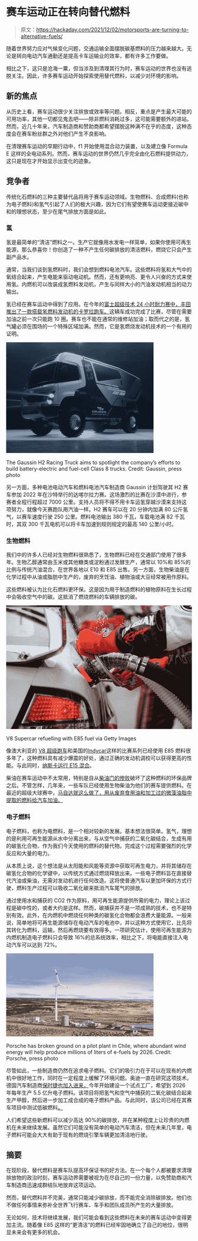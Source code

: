 # 赛车运动正在转向替代燃料

> 原文：<https://hackaday.com/2021/12/02/motorsports-are-turning-to-alternative-fuels/>

随着世界努力应对气候变化问题，交通运输全面摆脱碳基燃料的压力越来越大。无论是转向电动汽车通勤还是提高卡车运输业的效率，都有许多工作要做。

相比之下，这只是沧海一粟，但当涉及到清理其行为时，赛车运动的世界也没有逃脱关注。因此，许多赛车运动开始探索使用替代燃料，以减少对环境的影响。

## 新的焦点

从历史上看，赛车运动很少关注排放或效率等问题。相反，重点是产生最大可能的可用功率，其他一切都见鬼去吧——除非燃料消耗过多，这可能需要额外的进站。然而，近几十年来，汽车制造商和赞助商都希望摆脱这种满不在乎的态度，这种态度会在赛车粉丝群之外对他们产生不良影响。

在清理赛车运动的早期行动中，f1 开始使用混合动力装置，以及建立像 Formula E 这样的全电动系列。然而，赛车运动的世界仍然几乎完全由化石燃料提供动力，这只是现在才开始显示出变化的迹象。

## 竞争者

传统化石燃料的三种主要替代品将用于赛车运动领域。生物燃料、合成燃料(也称为电子燃料)和氢气引起了人们的极大兴趣，因为它们有望使赛车运动更接近碳中和的理想状态，至少在尾气排放方面是如此。

### 氢

氢是最简单的“清洁”燃料之一。生产它就像用水发电一样简单，如果你使用可再生能源，那么恭喜你！你创造了一种不产生任何碳排放的清洁燃料，燃烧它只会产生副产品水。

通常，当我们谈到氢燃料时，我们会想到燃料电池汽车。这些燃料将氢和大气中的氧结合起来，产生电能来驱动电动机。然而，还有更响亮、更令人兴奋的方式来使用氢。内燃机可以改装成氢燃料发动机，产生与同样大小的汽油发动机相当的动力输出。

氢已经在赛车运动中得到了应用。在今年的[富士超级技术 24 小时耐力赛中，丰田推出了一款搭载氢燃料发动机的卡罗拉跑车。](https://hackaday.com/2021/05/13/toyotas-hydrogen-burning-racecar-soon-to-hit-the-track/)这辆车成功完成了比赛，尽管在需要加油之前一次只能跑 10 圈。赛车也不能在通常的维修站加油；取而代之的是，氢气罐必须在围场的一个特殊区域加满。然而，它是氢燃烧发动机技术的一个有用的证明。

![](img/e1306e81d8cbc95737199c3be5bd481e.png)

The Gaussin H2 Racing Truck aims to spotlight the company’s efforts to build battery-electric and fuel-cell Class 8 trucks. Credit: Gaussin, press photo

另一方面，多种电池电动汽车和燃料电池汽车制造商 Gaussin 计划驾驶其 H2 赛车参加 2022 年在沙特举行的达喀尔拉力赛。这场激烈的比赛在沙漠中进行，参赛者全程行程超过 7000 公里。支持人员将不得不用卡车运氢穿越沙漠来支持这项努力，就像今天赛跑队用汽油一样。H2 赛车可以在 20 分钟内加满 80 公斤氢气，以赛车速度行驶 250 公里。燃料电池输出 380 千瓦，车载电池满 82 千瓦时，其双 300 千瓦电机可以将卡车加速到规则规定的最高 140 公里/小时。

### 生物燃料

我们中的许多人已经对生物燃料很熟悉了，生物燃料已经在交通部门使用了很多年。生物乙醇通常由玉米或其他糖类或淀粉通过发酵生产，通常以 10%和 85%的比例与传统汽油混合，在世界各地以 E10 和 E85 出售。另一方面，生物柴油是在化学过程中从油或脂肪中生产的，废弃的烹饪油、植物油或大豆经常被用作原料。

这些燃料被认为比化石燃料更环保。这是因为用于制造燃料的植物原料在生长过程中会吸收空气中的碳。这抵消了燃烧燃料的车辆排放的碳。

![Refueling hose inserted into car](img/f2fdaa09c85b262f6f3384a6dd1c904d.png)

V8 Supercar refuelling with E85 fuel via Getty Images

像澳大利亚的 [V8 超级跑车](https://www.whichcar.com.au/features/new-v8-supercar-fuel-blend-passes-first-test)和美国的[Indycar](https://racer.com/2018/12/07/indycar-to-stay-with-e85-fuel-through-2020/#:~:text=The%20change%20from%20IndyCar%20fuel,president%20Jay%20Frye%20told%20RACER.)这样的比赛系列已经使用 E85 燃料很多年了，这种燃料具有减少爆震的好处，通过正确的发动机调校可以获得更高的性能。与此同时，[纳斯卡运行 E15 混合](https://www.sunoco.com/racing#:~:text=The%20specialized%20NASCAR%20fuel%20is,is%20actually%20green%20in%20color.)。

柴油在赛车运动中不太常用，特别是自从[柴油门的惨败](https://hackaday.com/2015/12/31/32c3-dieselgate-inside-the-vws-ecu/)破坏了这种燃料的环保品牌之后。不管怎样，几年来，一些车队已经使用生物柴油为他们的赛车提供燃料。在最近的超级大球赛中，[马自达就这么做了，用从废弃食用油和加工过的微藻油脂中提取的燃料给汽车加油。](https://newsroom.mazda.com/en/publicity/release/2021/202111/211113b.html)

### 电子燃料

电子燃料，也称为电燃料，是一个相对较新的发展。基本想法很简单。氢气，理想的是利用可再生能源从水中分离出来，与从空气中捕获的二氧化碳结合，生成有用的碳氢化合物，作为我们今天使用的燃料的替代物。完成这个过程需要强烈的化学反应和大量的电力。

从本质上说，这个想法是从太阳能和风能等资源中获取可再生电力，并将其储存在碳氢化合物的化学键中，以传统方式通过燃烧释放出来。一些电子燃料旨在直接替代汽油或柴油，无需对发动机进行任何改造。这将使普通汽车以更加环保的方式行驶，燃料生产过程可以吸收二氧化碳来抵消汽车尾气的排放。

通过使用水和捕获的 CO2 作为原料，用可再生能源提供所需的电力，理论上该过程是碳中性的，或者大约是这样。然而，碳捕获并不是一项成熟的技术，也不是特别有效。此外，在内燃机中燃烧任何种类的碳氢化合物都会浪费大量能源。一般来说，简单地将可再生能源储存在电动汽车的电池中，并以这种方式使用它，比先将其转化为燃料，运输，然后再燃烧要有效得多。一项研究估计，使用可再生能源为内燃机制造电子燃料只会导致 16%的总系统效率，相比之下，将电能直接注入电动汽车可以达到 72%。

![](img/1812f172cf7030060fa08f7cad56fa98.png)

Porsche has broken ground on a pilot plant in Chile, where abundant wind energy will help produce millions of liters of e-fuels by 2026\. Credit: Porsche, press photo

尽管如此，一些制造商仍然在追求电子燃料。它们的吸引力在于可以在现有的内燃机中很好地工作，同时在一定程度上缓解了环境问题。奥迪一直在研究这项技术。德国汽车制造商[保时捷也加入进来，](https://newsroom.porsche.com/en/2021/company/porsche-construction-begins-commercial-plant-production-co2-neutral-fuel-chile-25683.html)今年开始建设一个试点工厂，希望到 2026 年每年生产 5.5 亿升电子燃料。该项目将把氢气和空气中捕获的二氧化碳结合起来生产甲醇，然后进一步加工成合成的电子燃料产品。与此同时，该公司已经在其赛车项目中测试低碳燃料[。](https://newsroom.porsche.com/en/2021/motorsports/porsche-mobil-1-supercup-pmsc-season-2021-renewable-fuels-co2-reduction-24063.html)

人们希望这些新燃料可以减少高达 90%的碳排放，并在某种程度上让珍贵的内燃机在未来继续发展。虽然它们可能没有简单的电动汽车清洁，但在未来几年里，电子燃料可能会大大有助于现有的燃烧引擎车辆更加清洁地行驶。

## 摘要

在现阶段，替代燃料是赛车队提高环保证书的好方法。在一个每个人都被要求清理排放物的政治时刻，赛车运动界需要被视为在尽自己的一份力量，以免赞助商和汽车制造商迅速成群结队地放弃这项运动。

然而，替代燃料并不完美，通常只能减少碳排放，而不能完全消除碳排放。他们也不做任何事情来弥补全世界飞行赛车、车手和团队成员所产生的大量排放。

无论如何，技术将继续发展，我们可能会看到这些燃料在未来的赛车运动中变得更加主流。随着像 E85 这样的“更清洁”的燃料已经牢固地确立了自己的地位，很明显未来会有更多的机会。
